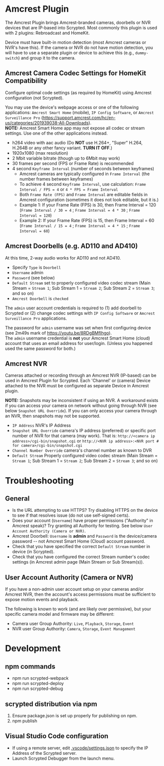 # Amcrest Plugin
The Amcrest Plugin brings Amcrest-branded cameras, doorbells or NVR devices that are IP-based into Scrypted.
Most commonly this plugin is used with 2 plugins: Rebroadcast and HomeKit.

Device must have built-in motion detection (most Amcrest cameras or NVR's have this).
If the camera or NVR do not have motion detection, you will have to use a separate plugin or device to achieve this (e.g., `dummy-switch`) and group it to the camera.

## Amcrest Camera Codec Settings for HomeKit Compatibility
Configure optimal code settings (as required by HomeKit) using Amcrest configuration (not Scrypted).

You may use the device's webpage access or one of the following applications: `Amcrest Smart Home` (mobile), `IP Config Software`, or `Amcrest Surveillance Pro`  (https://support.amcrest.com/hc/en-us/categories/201939038-All-Downloads).  
**NOTE:** Amcrest Smart Home app may not expose all codec or stream settings. Use one of the other applications instead.

* h264 video with aac audio (Do **NOT** use H.264+, "Super" H.264, H.264B or any other fancy variant. **TURN IT OFF**.)
* 1920x1080 (max resolution)
* 2 Mbit variable bitrate (though up to 6Mbit may work)
* 30 frames per second (FPS or Frame Rate) is recommended
* 4 second `Keyframe Interval` (number of seconds between keyframes)
  * Amcrest cameras are typically configured in `Frame Interval` (the number frames between keyframes)
  * To achieve 4 second `Keyframe Interval`, use calculation:  `Frame Interval / FPS = 4` or `4 * FPS = Frame Interval`
  * Both `Frame Rate (FPS)` and `Frame Interval` are editable fields in Amcrest configuration (sometimes it does not look editable, but it is.)
  * Example 1: If your Frame Rate (FPS) is 30, then Frame Interval = 120 (`Frame Interval / 30 = 4` ; `Frame Interval = 4 * 30` ; `Frame Interval = 120`)
  * Example 2: If your Frame Rate (FPS) is 15, then Frame Interval = 60 (`Frame Interval / 15 = 4` ; `Frame Interval = 4 * 15` ; `Frame Interval = 60`)

## Amcrest Doorbells (e.g. AD110 and AD410)
At this time, 2-way audio works for AD110 and not AD410.

* Specify `Type` is `Doorbell`
* `Username` admin
* `Password` (see below)
* `Default Stream` set to properly configured video codec stream (Main Stream = `Stream 1`; Sub Stream 1 = `Stream 2`; Sub Stream 2 = `Stream 3`; and so on)
* `Amcrest Doorbell` is `checked` 
 
The `admin` user account credentials is required to (1) add doorbell to Scrypted or (2) change codec settings with `IP Config Software` or `Amcrest Surveillance Pro` applications. 

The password for `admin` username was set when first configuring device (see 2m49s mark of https://youtu.be/8RDgBMfIhgo).  
The `admin` username credential is **not** your Amcrest Smart Home (cloud) account that uses an email address for user/login.
(Unless you happened used the same password for both.)

## Amcrest NVR
Cameras attached or recording through an Amcrest NVR (IP-based) can be used in Amcrest Plugin for Scrypted. 
Each 'Channel' or (camera) Device attached to the NVR must be configured as separate Device in Amcrest plugin.

**NOTE:** Snapshots may be inconsistent if using an NVR.  A workaround exists if you can access your camera on network without going through NVR (see below `Snapshot URL Override`).  If you can only access your camera through an NVR, then snapshots may not be supported.

* `IP Address` NVR's IP Address
* `Snapshot URL Override` camera's IP address (preferred) or specific port number of NVR for that camera (may work). That is: `http://<camera ip address>/cgi-bin/snapshot.cgi` or `http://<NVR ip address>:<NVR port # for camera>/cgi-bin/snapshot.cgi`
* `Channel Number Override` camera's channel number as known to DVR
* `Default Stream` Properly configured video codec stream (Main Stream = `Stream 1`; Sub Stream 1 = `Stream 2`; Sub Stream 2 = `Stream 3`; and so on)



# Troubleshooting
## General
* Is the URL attempting to use HTTPS?  Try disabling HTTPS on the device to see if that resolves issue (do not use self-signed certs).
* Does your account (`Username`) have proper permissions ("Authority" in Amcrest speak)?  Try granting all Authority for testing.  See below `User Account Authority (Camera or NVR)`.
* Amcrest Doorbell: `Username` is **admin** and `Password` is the device/camera password -- not Amcrest Smart Home (Cloud) account password.
* Check that you have specified the correct `Default Stream` number in device (in Scrypted).
* Check that you have configured the correct Stream number's codec settings (in Amcrest admin page (Main Stream or Sub Stream(s)).

## User Account Authority (Camera or NVR)
If you have a non-admin user account setup on your cameras and/or Amcrest NVR, then the account's access permissions must be sufficient to expose motion events and playback.

The following is known to work (and are likely over permissive), but your specific camera model and firmware may be different:
* Camera user Group Authority: `Live`, `Playback`, `Storage`, `Event`
* NVR user Group Authority: `Camera`, `Storage`, `Event Management`

# Development

## npm commands
 * npm run scrypted-webpack
 * npm run scrypted-deploy <ipaddress>
 * npm run scrypted-debug <ipaddress>

## scrypted distribution via npm
 1. Ensure package.json is set up properly for publishing on npm.
 2. npm publish

## Visual Studio Code configuration

* If using a remote server, edit [.vscode/settings.json](blob/master/.vscode/settings.json) to specify the IP Address of the Scrypted server.
* Launch Scrypted Debugger from the launch menu.
